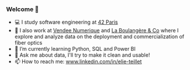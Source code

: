 ### Welcome 👋

<!--
**eteillet/eteillet** is a ✨ _special_ ✨ repository because its `README.md` (this file) appears on your GitHub profile.

Here are some ideas to get you started:
-->

- 💻 I study software engineering at [42 Paris](https://42.fr/)
- 💼 I also work at [Vendee Numerique](https://www.vendeenumerique.fr/) and [La Boulangère & Co](https://www.laboulangere.com/) where I explore and analyze data on the deployment and commercialization of fiber optics
- 🌱 I’m currently learning Python, SQL and Power BI
- 💬 Ask me about data, I'll try to make it clean and usable!
- 📫 How to reach me: www.linkedin.com/in/elie-teillet

